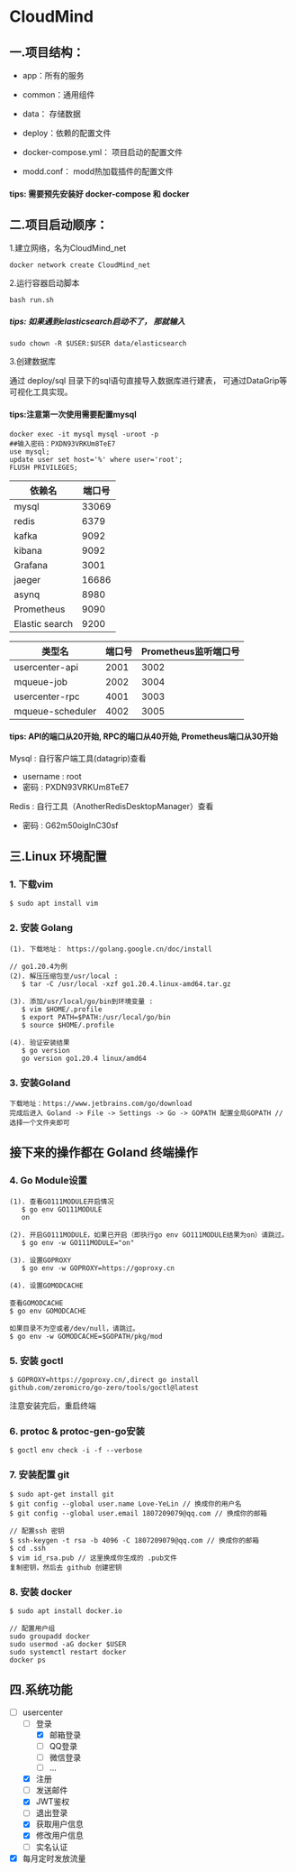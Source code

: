 # CloudMind

## 一.项目结构：
- app：所有的服务

- common：通用组件

- data： 存储数据

- deploy：依赖的配置文件

- docker-compose.yml： 项目启动的配置文件

- modd.conf： modd热加载插件的配置文件

#### tips: 需要预先安装好 docker-compose 和 docker

## 二.项目启动顺序：
1.建立网络，名为CloudMind_net

```shell
docker network create CloudMind_net
```

2.运行容器启动脚本
```shell
bash run.sh
```
##### tips: 如果遇到elasticsearch启动不了， 那就输入 
```shell
sudo chown -R $USER:$USER data/elasticsearch
```

3.创建数据库

通过 deploy/sql 目录下的sql语句直接导入数据库进行建表， 可通过DataGrip等可视化工具实现。

#### tips:注意第一次使用需要配置mysql
```shell
docker exec -it mysql mysql -uroot -p
##输入密码：PXDN93VRKUm8TeE7
use mysql;
update user set host='%' where user='root';
FLUSH PRIVILEGES;
```

| 依赖名            | 端口号   |
|----------------|-------|
| mysql          | 33069 |
| redis          | 6379  |
| kafka          | 9092  |
| kibana         | 9092  |
| Grafana        | 3001  |
| jaeger         | 16686 |
| asynq          | 8980  |
| Prometheus     | 9090  |
| Elastic search | 9200  |


| 类型名              | 端口号  | Prometheus监听端口号 | 
|------------------|------|-----------------|
| usercenter-api   | 2001 | 3002            |
| mqueue-job       | 2002 | 3004            |
| usercenter-rpc   | 4001 | 3003            |
| mqueue-scheduler | 4002 | 3005            |

#### tips: API的端口从20开始, RPC的端口从40开始, Prometheus端口从30开始


Mysql :  自行客户端工具(datagrip)查看
- username : root
- 密码 : PXDN93VRKUm8TeE7

Redis :  自行工具（AnotherRedisDesktopManager）查看
- 密码 : G62m50oigInC30sf


## 三.Linux 环境配置

### 1. 下载vim
```
$ sudo apt install vim
```
### 2. 安装 Golang
```
(1). 下载地址： https://golang.google.cn/doc/install

// go1.20.4为例
(2). 解压压缩包至/usr/local :
   $ tar -C /usr/local -xzf go1.20.4.linux-amd64.tar.gz

(3). 添加/usr/local/go/bin到环境变量 :
   $ vim $HOME/.profile
   $ export PATH=$PATH:/usr/local/go/bin
   $ source $HOME/.profile

(4). 验证安装结果
   $ go version
   go version go1.20.4 linux/amd64
```

### 3. 安装Goland
```
下载地址：https://www.jetbrains.com/go/download
完成后进入 Goland -> File -> Settings -> Go -> GOPATH 配置全局GOPATH // 选择一个文件夹即可
```

## 接下来的操作都在 Goland 终端操作
### 4. Go Module设置
```
(1). 查看GO111MODULE开启情况
   $ go env GO111MODULE
   on

(2). 开启GO111MODULE，如果已开启（即执行go env GO111MODULE结果为on）请跳过。
   $ go env -w GO111MODULE="on"

(3). 设置GOPROXY
   $ go env -w GOPROXY=https://goproxy.cn

(4). 设置GOMODCACHE

查看GOMODCACHE
$ go env GOMODCACHE

如果目录不为空或者/dev/null，请跳过。
$ go env -w GOMODCACHE=$GOPATH/pkg/mod
```

### 5. 安装 goctl
```
$ GOPROXY=https://goproxy.cn/,direct go install github.com/zeromicro/go-zero/tools/goctl@latest
```
注意安装完后，重启终端

### 6. protoc & protoc-gen-go安装
```
$ goctl env check -i -f --verbose
```

### 7. 安装配置 git
```
$ sudo apt-get install git
$ git config --global user.name Love-YeLin // 换成你的用户名
$ git config --global user.email 1807209079@qq.com // 换成你的邮箱

// 配置ssh 密钥
$ ssh-keygen -t rsa -b 4096 -C 1807209079@qq.com // 换成你的邮箱
$ cd .ssh
$ vim id_rsa.pub // 这里换成你生成的 .pub文件
复制密钥，然后去 github 创建密钥
```

### 8. 安装 docker
```
$ sudo apt install docker.io

// 配置用户组
sudo groupadd docker
sudo usermod -aG docker $USER
sudo systemctl restart docker
docker ps
```


## 四.系统功能

- [ ] usercenter
    - [ ] 登录
         - [x] 邮箱登录
         - [ ] QQ登录
         - [ ] 微信登录
         - [ ] ...
    - [x] 注册
    - [ ] 发送邮件
    - [x] JWT鉴权
    - [ ] 退出登录
    - [x] 获取用户信息
    - [x] 修改用户信息
    - [ ] 实名认证
- [x] 每月定时发放流量